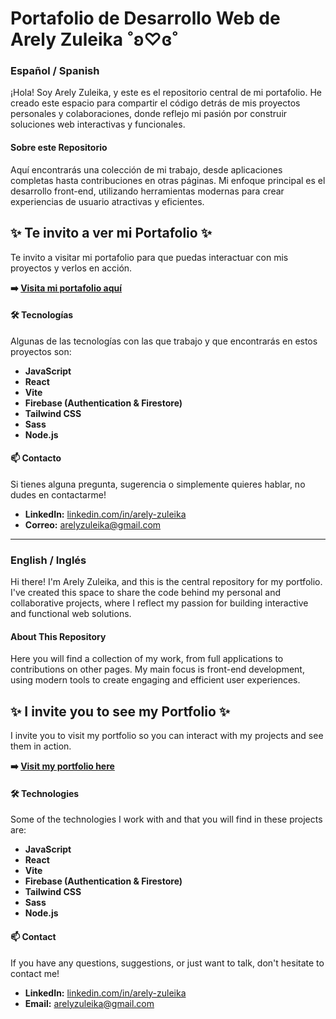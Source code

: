 # Portafolio de Desarrollo Web de Arely Zuleika ˚ʚ♡ɞ˚

### **Español / Spanish**

¡Hola\! Soy Arely Zuleika, y este es el repositorio central de mi portafolio. 
He creado este espacio para compartir el código detrás de mis proyectos personales y colaboraciones, donde reflejo mi pasión por construir soluciones web interactivas y funcionales.

#### **Sobre este Repositorio**

Aquí encontrarás una colección de mi trabajo, desde aplicaciones completas hasta contribuciones en otras páginas. Mi enfoque principal es el desarrollo front-end, utilizando herramientas modernas para crear experiencias de usuario atractivas y eficientes.

## ✨ Te invito a ver mi Portafolio ✨

Te invito a visitar mi portafolio para que puedas interactuar con mis proyectos y verlos en acción.

**➡️ [Visita mi portafolio aquí](https://moonrise777.github.io/ArelyPortfolio)**

#### **🛠️ Tecnologías**

Algunas de las tecnologías con las que trabajo y que encontrarás en estos proyectos son:

  * **JavaScript**
  * **React**
  * **Vite**
  * **Firebase (Authentication & Firestore)**
  * **Tailwind CSS**
  * **Sass**
  * **Node.js**

#### **📫 Contacto**

Si tienes alguna pregunta, sugerencia o simplemente quieres hablar, no dudes en contactarme!

  * **LinkedIn:** [linkedin.com/in/arely-zuleika](https://linkedin.com/in/arely-zuleika)
  * **Correo:** [arelyzuleika@gmail.com](mailto:arelyzuleika@gmail.com)

-----

### **English / Inglés**

Hi there! I'm Arely Zuleika, and this is the central repository for my portfolio.
I've created this space to share the code behind my personal and collaborative projects, where I reflect my passion for building interactive and functional web solutions.

#### **About This Repository**

Here you will find a collection of my work, from full applications to contributions on other pages. My main focus is front-end development, using modern tools to create engaging and efficient user experiences.

## ✨ I invite you to see my Portfolio ✨

I invite you to visit my portfolio so you can interact with my projects and see them in action.

**➡️ [Visit my portfolio here](https://moonrise777.github.io/ArelyPortfolio)**

#### **🛠️ Technologies**

Some of the technologies I work with and that you will find in these projects are:

* **JavaScript**
* **React**
* **Vite**
* **Firebase (Authentication & Firestore)**
* **Tailwind CSS**
* **Sass**
* **Node.js**

#### **📫 Contact**

If you have any questions, suggestions, or just want to talk, don't hesitate to contact me!

* **LinkedIn:** [linkedin.com/in/arely-zuleika](https://linkedin.com/in/arely-zuleika)
* **Email:** [arelyzuleika@gmail.com](mailto:arelyzuleika@gmail.com)